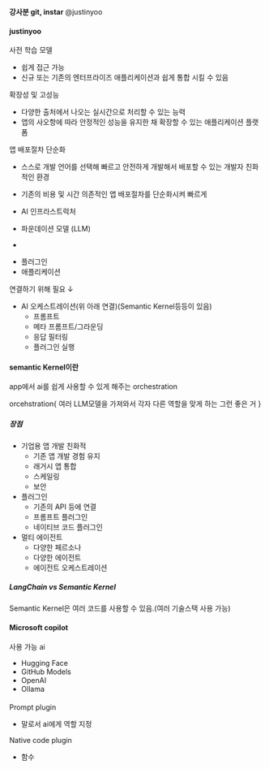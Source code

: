 **강사분 git, instar**
@justinyoo

#### justinyoo

사전 학습 모델
- 쉽게 접근 가능
- 신규 또는 기존의 엔터프라이즈 애플리케이션과 쉽게 통합 시킬 수 있음

확장성 및 고성능
- 다양한 출처에서 나오는 실시간으로 처리할 수 있는 능력
- 앱의 사오항에 따라 안정적인 성능을 유지한 채 확장할 수 있는 애플리케이션 플랫폼

앱 배포절차 단순화
- 스스로 개발 언어를 선택해 빠르고 안전하게 개발해서 배포할 수 있는 개발자 친화적인 환경
- 기존의 비용 및 시간 의존적인 앱 배포절차를 단순화시켜 빠르게 





- AI 인프라스트럭처  
- 파운데이션 모델 (LLM)

+

- 플러그인
- 애플리케이션 

연결하기 위해 필요 ↓
- AI 오케스트레이션(위 아래 연결)(Semantic Kernel등등이 있음)
	- 프롬프트
	- 메타 프롬프트/그라운딩
	- 응답 필터링
	- 플러그인 실행
#### semantic Kernel이란
app에서 ai를 쉽게 사용할 수 있게 해주는 orchestration

orcehstration{
여러 LLM모델을 가져와서 각자 다른 역할을 맞게 하는 그런 좋은 거
}

##### 장점
- 기업용 앱 개발 친화적
	- 기존 앱 개발 경험 유지
	- 래거시 앱 통합
	- 스케일링
	- 보안
- 플러그인
	- 기존의 API 등에 연결
	- 프롬프트 플러그인
	- 네이티브 코드 플러그인
- 멀티 에이전트
	- 다양한 페르소나
	- 다양한 에이전트
	- 에이전트 오케스트레이션
##### LangChain vs Semantic Kernel
Semantic Kernel은 여러 코드를 사용할 수 있음.(여러 기술스택 사용 가능)


#### Microsoft copilot
사용 가능 ai
- Hugging Face
- GitHub Models
- OpenAI
- Ollama


#### 
Prompt plugin
- 말로서 ai에게 역할 지정

Native code plugin
- 함수